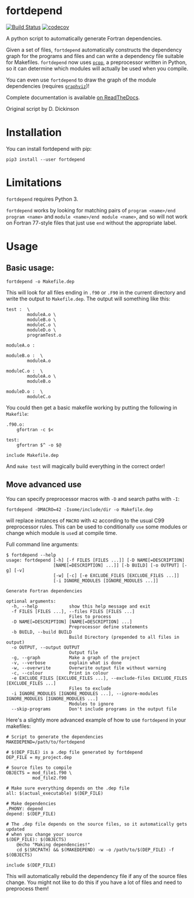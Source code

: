 fortdepend
==========

[![Build Status](https://travis-ci.org/ZedThree/fort_depend.py.svg?branch=master)](https://travis-ci.org/ZedThree/fort_depend.py)
[![codecov](https://codecov.io/gh/ZedThree/fort_depend.py/branch/master/graph/badge.svg)](https://codecov.io/gh/ZedThree/fort_depend.py)

A python script to automatically generate Fortran dependencies.

Given a set of files, `fortdepend` automatically constructs the
dependency graph for the programs and files and can write a dependency
file suitable for Makefiles. `fortdepend` now uses [`pcpp`][pcpp], a
preprocessor written in Python, so it can determine which modules will
actually be used when you compile.

You can even use `fortdepend` to draw the graph of the module
dependencies (requires [`graphviz`][graphviz])!

Complete documentation is available [on ReadTheDocs][docs].

Original script by D. Dickinson

Installation
============

You can install fortdepend with pip:

    pip3 install --user fortdepend

Limitations
===========

`fortdepend` requires Python 3.

`fortdepend` works by looking for matching pairs of `program
<name>/end program <name>` and `module <name>/end module <name>`, and
so will not work on Fortran 77-style files that just use `end` without
the appropriate label.

Usage
=====

Basic usage:
------------

    fortdepend -o Makefile.dep

This will look for all files ending in `.f90` or `.F90` in the current
directory and write the output to `Makefile.dep`. The output will
something like this:

    test :  \
            moduleA.o \
            moduleB.o \
            moduleC.o \
            moduleD.o \
            programTest.o

    moduleA.o :

    moduleB.o :  \
            moduleA.o

    moduleC.o :  \
            moduleA.o \
            moduleB.o

    moduleD.o :  \
            moduleC.o

You could then get a basic makefile working by putting the following
in `Makefile`:

    .f90.o:
        gfortran -c $<

    test:
        gfortran $^ -o $@

    include Makefile.dep

And `make test` will magically build everything in the correct order!

Move advanced use
-----------------

You can specify preprocessor macros with `-D` and search paths with `-I`:

    fortdepend -DMACRO=42 -Isome/include/dir -o Makefile.dep

will replace instances of `MACRO` with `42` according to the usual C99
preprocessor rules. This can be used to conditionally `use` some
modules or change which module is `use`d at compile time.

Full command line arguments:

    $ fortdepend --help
    usage: fortdepend [-h] [-f FILES [FILES ...]] [-D NAME[=DESCRIPTION]
                      [NAME[=DESCRIPTION] ...]] [-b BUILD] [-o OUTPUT] [-g] [-v]
                      [-w] [-c] [-e EXCLUDE_FILES [EXCLUDE_FILES ...]]
                      [-i IGNORE_MODULES [IGNORE_MODULES ...]]

    Generate Fortran dependencies

    optional arguments:
      -h, --help            show this help message and exit
      -f FILES [FILES ...], --files FILES [FILES ...]
                            Files to process
      -D NAME[=DESCRIPTION] [NAME[=DESCRIPTION] ...]
                            Preprocessor define statements
      -b BUILD, --build BUILD
                            Build Directory (prepended to all files in output)
      -o OUTPUT, --output OUTPUT
                            Output file
      -g, --graph           Make a graph of the project
      -v, --verbose         explain what is done
      -w, --overwrite       Overwrite output file without warning
      -c, --colour          Print in colour
      -e EXCLUDE_FILES [EXCLUDE_FILES ...], --exclude-files EXCLUDE_FILES [EXCLUDE_FILES ...]
                            Files to exclude
      -i IGNORE_MODULES [IGNORE_MODULES ...], --ignore-modules IGNORE_MODULES [IGNORE_MODULES ...]
                            Modules to ignore
      --skip-programs       Don't include programs in the output file

Here's a slightly more advanced example of how to use `fortdepend` in
your makefiles:

    # Script to generate the dependencies
    MAKEDEPEND=/path/to/fortdepend

    # $(DEP_FILE) is a .dep file generated by fortdepend
    DEP_FILE = my_project.dep

    # Source files to compile
    OBJECTS = mod_file1.f90 \
              mod_file2.f90

    # Make sure everything depends on the .dep file
    all: $(actual_executable) $(DEP_FILE)

    # Make dependencies
    .PHONY: depend
    depend: $(DEP_FILE)

    # The .dep file depends on the source files, so it automatically gets updated
    # when you change your source
    $(DEP_FILE): $(OBJECTS)
        @echo "Making dependencies!"
        cd $(SRCPATH) && $(MAKEDEPEND) -w -o /path/to/$(DEP_FILE) -f $(OBJECTS)

    include $(DEP_FILE)

This will automatically rebuild the dependency file if any of the
source files change. You might not like to do this if you have a lot
of files and need to preprocess them!

[pcpp]: https://github.com/ned14/pcpp
[graphviz]: https://github.com/xflr6/graphviz
[docs]: https://fortdepend.readthedocs.io/en/latest/
